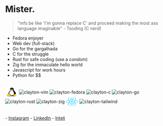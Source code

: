 # Mister.
  
  <blockquote>
  <p>"mfs be like 'I'm gonna replace C' and proceed making the most ass language imaginable" - Tsoding (C nerd)</p>
  </blockquote>

  
  * Fedora enjoyer
  * Web dev (full-stack)
  * Go for the gargalhada
  * C for the struggle
  * Rust for safe coding (use a condom)
  * Zig for the immaculate hello world
  * Javascript for work hours
  * Python for $$
  
  <div style="display: inline_block"><br>
  <img align="center" alt="clayton-linux" height="30" width="40" src="https://raw.githubusercontent.com/devicons/devicon/1119b9f84c0290e0f0b38982099a2bd027a48bf1/icons/linux/linux-original.svg">    
  <img align="center" alt="clayton-vim" height="30" width="40" src="https://cdn.jsdelivr.net/gh/devicons/devicon@latest/icons/neovim/neovim-original.svg" />
  <img align="center" alt="clayton-fedora" height="30" width="40" src="https://cdn.jsdelivr.net/gh/devicons/devicon@latest/icons/fedora/fedora-original.svg">
  <img align="center" alt="clayton-c" height="30" width="40" src="https://cdn.jsdelivr.net/gh/devicons/devicon/icons/c/c-original.svg">
  <img align="center" alt="clayton-go" height="30" width="40" src="https://cdn.jsdelivr.net/gh/devicons/devicon@latest/icons/go/go-original-wordmark.svg">
  <img align="center" alt="clayton-rust" height="30" width="40" src="https://cdn.jsdelivr.net/gh/devicons/devicon@latest/icons/rust/rust-original.svg">
  <img align="center" alt="clayton-zig" height="30" width="40" src="https://cdn.jsdelivr.net/gh/devicons/devicon@latest/icons/zig/zig-original.svg">
  <img align="center" alt="clayton-react" height="30" width="40" src="https://raw.githubusercontent.com/devicons/devicon/1119b9f84c0290e0f0b38982099a2bd027a48bf1/icons/react/react-original.svg">
  <img align="center" alt="clayton-tailwind" height="30" width="40" src="https://cdn.jsdelivr.net/gh/devicons/devicon@latest/icons/tailwindcss/tailwindcss-original.svg">
</div>
 
 ##
 
<div>
- <a href="https://www.instagram.com/notdaviarantes/">Instagram</a>
- <a href="https://www.linkedin.com/in/davi-ferreira-arantes/">LinkedIn</a>
- <a href="https://www.inteli.edu.br/">Inteli</a>
</div>
